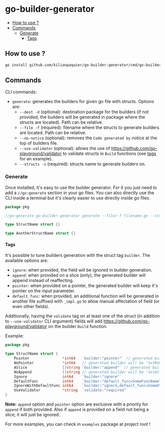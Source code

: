 # go-builder-generator <!-- omit in toc -->

- [How to use ?](#how-to-use-)
- [Commands](#commands)
  - [Generate](#generate)
    - [Tags](#tags)

## How to use ?

```sh
go install github.com/kilianpaquier/go-builder-generator/cmd/go-builder-generator@latest
```

## Commands

CLI commands:

- `generate`: generates the builders for given go file with structs. Options are:
  - `--dest -d` (optional): destination package for the builders (if not provided, the builders will be generated in package where the structs are located). Path can be relative.
  - `--file -f` (required): filename where the structs to generate builders are located. Path can be relative.
  - `--no-notice` (optional): removes the `Code generated by` notice at the top of builders file.
  - `--use-validator` (optional): allows the use of https://github.com/go-playground/validator to validate structs in `Build` functions (see [tags](#tags) for an example).
  - `--structs -s` (required): structs name to generate builders on.

### Generate

Once installed, it's easy to use the builder generator. For it you just need to add a `//go:generate` section in your go files. You can also directly use the CLI inside a terminal but it's clearly easier to use directly inside go files.

```go
package pkg

//go:generate go-builder-generator generate --file/-f filename.go --structs/-s StructName,AnotherStructName --dest/-d <path/to/destination_package>

type StructName struct {}

type AnotherStructName struct {}
```

#### Tags

It's possible to tune builders generation with the struct tag `builder`. The available options are:

- `ignore`: when provided, the field will be ignored in builder generation.
- `append`: when provided on a slice (only), the generated builder will append instead of reaffecting.
- `pointer`: when provided on a pointer, the generated builder will keep it's pointer on the input parameter.
- `default_func`: when provided, an additional function will be generated in another file suffixed with `_impl.go` to allow manual affectation of field (or even other fields).

Additionally, having the `validate` tag on at least one of the struct (in addition to `--use-validator` CLI argument) fields will add https://github.com/go-playground/validator on the builder `Build` function.

Example:

```go
package pkg

type StructName struct {
	Pointer               *int64   `builder:"pointer"` // generated builder will be 'SetPointer(pointer *int64)'
	NoPointer             *int64   // generated builder will be 'SetNoPointer(noPointer int64)'
	ASlice                []string `builder:"append"` // generated builder will be 'SetASlice(aSlice ...string)', additionally the affectation will be `b.ASlice = append(b.ASlice, aSlice...)`
	NoAppend              []string // generated builder will be 'SetASlice(noAppend []string)', additionally the affectation will be `b.NoAppend = noAppend`
	Ignore                int64    `builder:"ignore"`                            // no builder will be generated on this field
	DefaultFunc           int64    `builder:"default_func=SomeFuncName"`         // an additional function named 'SomeFuncName' will be generated in target package file '_impl.go' and associated to builder struct
	IgnoreWithDefaultFunc int64    `builder:"ignore,default_func=SomeOtherFunc"` // no builder will be generated and the additional function will be generated
	UseValidator          *string  `validate:"required"`                         // validator from go-playground (https://github.com/go-playground/validator) will be added to Build function to validate the whole struct (only if --use-validator argument is given)
}
```

**Note:** `append` option and `pointer` option are exclusive with a priority for `append` if both provided. Also if `append` is provided on a field not being a slice, it will just be ignored.

For more examples, you can check in `examples` package at project root !